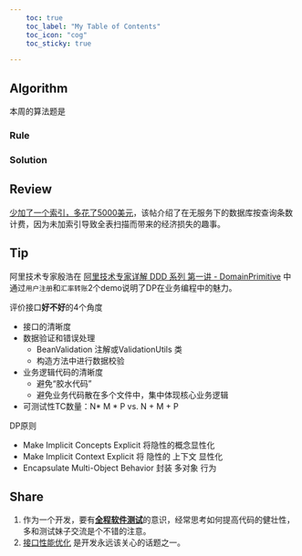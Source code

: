 ```yaml
---
    toc: true
    toc_label: "My Table of Contents"
    toc_icon: "cog"
    toc_sticky: true

---
```


## Algorithm

本周的算法题是  

### **Rule**



### **Solution**



## Review

[少加了一个索引，多花了5000美元](https://briananglin.me/posts/spending-5k-to-learn-how-database-indexes-work/)，该帖介绍了在无服务下的数据库按查询条数计费，因为未加索引导致全表扫描而带来的经济损失的趣事。




## Tip

阿里技术专家殷浩在 [阿里技术专家详解 DDD 系列 第一讲 - DomainPrimitive](https://tech.taobao.org/news/2021-01-15-01.html) 中通过`用户注册`和`汇率转账`2个demo说明了DP在业务编程中的魅力。

评价接口**好不好**的4个角度

- 接口的清晰度
- 数据验证和错误处理
  - BeanValidation 注解或ValidationUtils 类
  - 构造方法中进行数据校验
- 业务逻辑代码的清晰度
  - 避免“胶水代码”
  - 避免业务代码散在多个文件中，集中体现核心业务逻辑
- 可测试性TC数量：N* M * P  vs.  N + M + P

DP原则

 - Make Implicit Concepts Explicit
   将隐性的概念显性化
 - Make Implicit Context Explicit
   将 隐性的 上下文 显性化
 - Encapsulate Multi-Object Behavior
   封装 多对象 行为

## Share

1. 作为一个开发，要有[**全程软件测试**](https://book.douban.com/subject/30456957/)的意识，经常思考如何提高代码的健壮性，多和测试妹子交流是个不错的注意。
2. [接口性能优化](https://mp.weixin.qq.com/s/mkowoBClUwbuC0lOwzdX1g) 是开发永远该关心的话题之一。